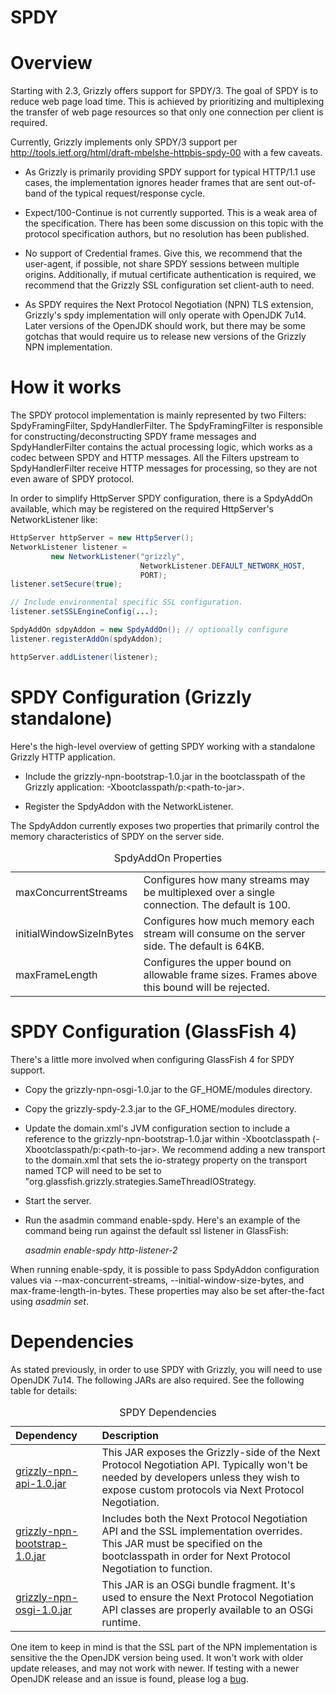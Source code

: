 SPDY
====

Overview
========

Starting with 2.3, Grizzly offers support for SPDY/3. The goal of SPDY
is to reduce web page load time. This is achieved by prioritizing and
multiplexing the transfer of web page resources so that only one
connection per client is required.

Currently, Grizzly implements only SPDY/3 support per
<http://tools.ietf.org/html/draft-mbelshe-httpbis-spdy-00> with a few
caveats.

-   As Grizzly is primarily providing SPDY support for typical HTTP/1.1
    use cases, the implementation ignores header frames that are sent
    out-of-band of the typical request/response cycle.

-   Expect/100-Continue is not currently supported. This is a weak area
    of the specification. There has been some discussion on this topic
    with the protocol specification authors, but no resolution has been
    published.

-   No support of Credential frames. Give this, we recommend that the
    user-agent, if possible, not share SPDY sessions between multiple
    origins. Additionally, if mutual certificate authentication is
    required, we recommend that the Grizzly SSL configuration set
    client-auth to need.

-   As SPDY requires the Next Protocol Negotiation (NPN) TLS extension,
    Grizzly's spdy implementation will only operate with OpenJDK 7u14.
    Later versions of the OpenJDK should work, but there may be some
    gotchas that would require us to release new versions of the Grizzly
    NPN implementation.

How it works
============

The SPDY protocol implementation is mainly represented by two Filters:
SpdyFramingFilter, SpdyHandlerFilter. The SpdyFramingFilter is
responsible for constructing/deconstructing SPDY frame messages and
SpdyHandlerFilter contains the actual processing logic, which works as a
codec between SPDY and HTTP messages. All the Filters upstream to
SpdyHandlerFilter receive HTTP messages for processing, so they are not
even aware of SPDY protocol.

In order to simplify HttpServer SPDY configuration, there is a SpdyAddOn
available, which may be registered on the required HttpServer's
NetworkListener like:

```java
HttpServer httpServer = new HttpServer();
NetworkListener listener =
         new NetworkListener("grizzly",
                             NetworkListener.DEFAULT_NETWORK_HOST,
                             PORT);
listener.setSecure(true);

// Include environmental specific SSL configuration.
listener.setSSLEngineConfig(...);

SpdyAddOn sdpyAddon = new SpdyAddOn(); // optionally configure
listener.registerAddOn(spdyAddon);

httpServer.addListener(listener);
```

SPDY Configuration (Grizzly standalone)
=======================================

Here's the high-level overview of getting SPDY working with a standalone
Grizzly HTTP application.

-   Include the grizzly-npn-bootstrap-1.0.jar in the bootclasspath of
    the Grizzly application: -Xbootclasspath/p:\<path-to-jar\>.

-   Register the SpdyAddon with the NetworkListener.

The SpdyAddon currently exposes two properties that primarily control
the memory characteristics of SPDY on the server side.

<table>
<caption>SpdyAddOn Properties</caption>
<tbody>
<tr class="odd">
<td align="left">maxConcurrentStreams</td>
<td align="left">Configures how many streams may be multiplexed over a single connection. The default is 100.</td>
</tr>
<tr class="even">
<td align="left">initialWindowSizeInBytes</td>
<td align="left">Configures how much memory each stream will consume on the server side. The default is 64KB.</td>
</tr>
<tr class="odd">
<td align="left">maxFrameLength</td>
<td align="left">Configures the upper bound on allowable frame sizes. Frames above this bound will be rejected.</td>
</tr>
</tbody>
</table>

SPDY Configuration (GlassFish 4)
================================

There's a little more involved when configuring GlassFish 4 for SPDY
support.

-   Copy the grizzly-npn-osgi-1.0.jar to the GF\_HOME/modules directory.

-   Copy the grizzly-spdy-2.3.jar to the GF\_HOME/modules
    directory.

-   Update the domain.xml's JVM configuration section to include a
    reference to the grizzly-npn-bootstrap-1.0.jar within
    -Xbootclasspath (-Xbootclasspath/p:\<path-to-jar\>. We recommend
    adding a new transport to the domain.xml that sets the io-strategy
    property on the transport named TCP will need to be set to
    "org.glassfish.grizzly.strategies.SameThreadIOStrategy.

-   Start the server.

-   Run the asadmin command enable-spdy. Here's an example of the
    command being run against the default ssl listener in GlassFish:

    *asadmin enable-spdy http-listener-2*

When running enable-spdy, it is possible to pass SpdyAddon configuration
values via --max-concurrent-streams, --initial-window-size-bytes, and
max-frame-length-in-bytes. These properties may also be set
after-the-fact using *asadmin set*.

Dependencies
============

As stated previously, in order to use SPDY with Grizzly, you will need
to use OpenJDK 7u14. The following JARs are also required. See the
following table for details:

<table>
<caption>SPDY Dependencies</caption>
<thead>
<tr class="header">
<th align="left">Dependency</th>
<th align="left">Description</th>
</tr>
</thead>
<tbody>
<tr class="odd">
<td align="left"><a href="http://search.maven.org/remotecontent?filepath=org/glassfish/grizzly/grizzly-npn-api/1.0/grizzly-npn-api-1.0.jar">grizzly-npn-api-1.0.jar</a></td>
<td align="left">This JAR exposes the Grizzly-side of the Next Protocol Negotiation API. Typically won't be needed by developers unless they wish to expose custom protocols via Next Protocol Negotiation.</td>
</tr>
<tr class="even">
<td align="left"><a href="http://search.maven.org/remotecontent?filepath=org/glassfish/grizzly/grizzly-npn-bootstrap/1.0/grizzly-npn-bootstrap-1.0.jar">grizzly-npn-bootstrap-1.0.jar</a></td>
<td align="left">Includes both the Next Protocol Negotiation API and the SSL implementation overrides. This JAR must be specified on the bootclasspath in order for Next Protocol Negotiation to function.</td>
</tr>
<tr class="odd">
<td align="left"><a href="http://search.maven.org/remotecontent?filepath=org/glassfish/grizzly/grizzly-npn-osgi/1.0/grizzly-npn-osgi-1.0.jar">grizzly-npn-osgi-1.0.jar</a></td>
<td align="left">This JAR is an OSGi bundle fragment. It's used to ensure the Next Protocol Negotiation API classes are properly available to an OSGi runtime.</td>
</tr>
</tbody>
</table>

One item to keep in mind is that the SSL part of the NPN implementation
is sensitive the the OpenJDK version being used. It won't work with
older update releases, and may not work with newer. If testing with a
newer OpenJDK release and an issue is found, please log a
[bug](http://java.net/jira/browse/GRIZZLY).

